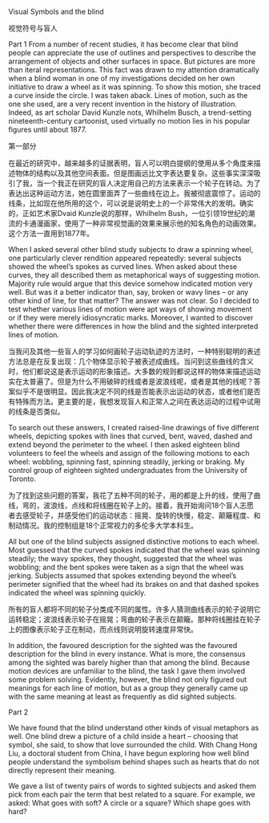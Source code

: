 Visual Symbols and the blind

视觉符号与盲人

Part 1
From a number of recent studies, it has become clear that blind people can appreciate the use of outlines and perspectives to describe the arrangement of objects and other surfaces in space. But pictures are more than iteral representations. This fact was drawn to my attention dramatically when a blind woman in one of my investigations decided on her own initiative to draw a wheel as it was spinning. To show this motion, she traced a curve inside the circle. I was taken aback. Lines of motion, such as the one she used, are a very recent invention in the history of illustration. Indeed, as art scholar David Kunzle nots, Whilhelm Busch, a trend-setting nineteenth-century cartoonist, used virtually no motion lies in his popular figures until about 1877.

第一部分

在最近的研究中，越来越多的证据表明，盲人可以明白提纲的使用从多个角度来描述物体的结构以及其他空间表面。但是图画远比文字表达要复杂。这些事实深深吸引了我，当一个我正在研究的盲人决定用自己的方法来表示一个轮子在转动。为了表达出这种运动方法，她在圆里面弄了一些曲线在边上。我被彻底震惊了。运动的线条，比如现在他所用的这个，可以说是说明史上的一个非常伟大的发明。确实的，正如艺术家Dvaid Kunzle说的那样，Whilhelm Bush，一位引领19世纪的潮流的卡通漫画家，使用了一种非常视觉画的效果来展示他的知名角色的动画效果。这个方法一直用到1877年。

When I asked several other blind study subjects to draw a spinning wheel, one particularly clever rendition appeared repeatedly: several subjects showed the wheel’s spokes as curved lines. When asked about these curves, they all described them as metaphorical ways of suggesting motion. Majority rule would argue that this device somehow indicated motion very well. But was it a better indicator than, say, broken or wavy lines – or any other kind of line, for that matter? The answer was not clear. So I decided to test whether various lines of motion were apt ways of showing movement or if they were merely idiosyncratic marks. Moreover, I wanted to discover whether there were differences in how the blind and the sighted interpreted lines of motion.

当我问及其他一些盲人的学习如何画轮子运动轨迹的方法时，一种特别聪明的表述方法总是在反复出现：几个物体显示轮子被表述成曲线。当问到这些曲线的含义时，他们都说这是表示运动的形象描述。大多数的规则都说这样的物体来描述运动实在太普遍了。但是为什么不用破碎的线或者是波浪线呢，或者是其他的线呢？答案似乎不是很明显。因此我决定不同的线是否能表示出运动的状态，或者他们是否有特殊而方法。更主要的是，我想发现盲人和正常人之间在表达运动的过程中试用的线条是否类似。

To search out these answers, I created raised-line drawings of five different wheels, depicting spokes with lines that curved, bent, waved, dashed and extend beyond the perimeter to the wheel. I then asked eighteen blind volunteers to feel the wheels and assign of the following motions to each wheel: wobbling, spinning fast, spinning steadily, jerking or braking. My control group of eighteen sighted undergraduates from the University of Toronto.

为了找到这些问题的答案，我花了五种不同的轮子，用的都是上升的线，使用了曲线，弯的，波浪线，点线和将线圈在轮子上的。接着，我开始询问18个盲人志愿者去感受轮子，并感受他们的运动状态：摇晃、旋转的快慢，稳定、颠簸程度、和制动情况。我的控制组是18个正常视力的多伦多大学本科生。

All but one of the blind subjects assigned distinctive motions to each wheel. Most guessed that the curved spokes indicated that the wheel was spinning steadily; the wavy spokes, they thought, suggested that the wheel was wobbling; and the bent spokes were taken as a sign that the wheel was jerking. Subjects assumed that spokes extending beyond the wheel’s perimeter signified that the wheel had its brakes on and that dashed spokes indicated the wheel was spinning quickly.

所有的盲人都将不同的轮子分类成不同的属性。许多人猜测曲线表示的轮子说明它运转稳定；波浪线表示轮子在摇晃；弯曲的轮子表示在颠簸。那种将线圈挂在轮子上的图像表示轮子正在制动，而点线则说明旋转速度非常快。

In addition, the favoured description for the sighted was the favoured description for the blind in every instance. What is more, the consensus among the sighted was barely higher than that among the blind. Because motion devices are unfamiliar to the blind, the task I gave them involved some problem solving. Evidently, however, the blind not only figured out meanings for each line of motion, but as a group they generally came up with the same meaning at least as frequently as did sighted subjects.

Part 2

We have found that the blind understand other kinds of visual metaphors as well. One blind drew a picture of a child inside a heart – choosing that symbol, she said, to show that love surrounded the child. With Chang Hong Liu, a doctoral student from China, I have begun exploring how well blind people understand the symbolism behind shapes such as hearts that do not directly represent their meaning.

We gave a list of twenty pairs of words to sighted subjects and asked them pick from each pair the term that best related to a square. For example, we asked: What goes with soft? A circle or a square? Which shape goes with hard?
